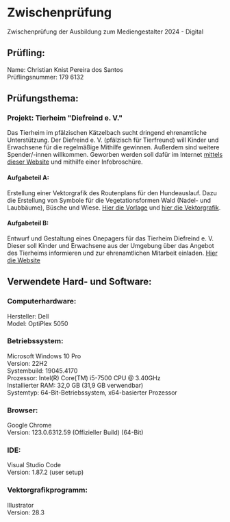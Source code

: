 # Zwischenprüfung

Zwischenprüfung der Ausbildung zum Mediengestalter 2024 - Digital

## Prüfling:
Name: Christian Knist Pereira dos Santos  
Prüflingsnummer: 179 6132

## Prüfungsthema:

### Projekt: Tierheim "Diefreind e. V."

Das Tierheim im pfälzischen Kätzelbach sucht dringend ehrenamtliche Unterstützung. Der Diefreind e. V. (pfälzisch für Tierfreund) will Kinder und Erwachsene für die regelmäßige Mithilfe gewinnen. Außerdem sind weitere Spender/-innen willkommen. Geworben werden soll dafür im Internet [mittels dieser Website](https://kriskaps.github.io/zwischenpruefung/teilaufgabe_b/index.html) und mithilfe einer Infobroschüre.

#### Aufgabeteil A:

Erstellung einer Vektorgrafik des Routenplans für den Hundeauslauf. Dazu die Erstellung von Symbole für die Vegetationsformen Wald (Nadel- und Laubbäume), Büsche und Wiese. [Hier die Vorlage](https://kriskaps.github.io/zwischenpruefung/daten_ZP/Teilaufgabe_a/Routenplan.jpg) und [hier die Vektorgrafik]([https://github.com/](https://kriskaps.github.io/zwischenpruefung/teilaufgabe_b/Routenplan.png)).

#### Aufgabeteil B:

Entwurf und Gestaltung eines Onepagers für das Tierheim Diefreind e. V. Dieser soll Kinder und Erwachsene aus der Umgebung über das Angebot des Tierheims informieren und zur ehrenamtlichen Mitarbeit einladen. [Hier die Website](https://kriskaps.github.io/zwischenpruefung/teilaufgabe_b/index.html)

## Verwendete Hard- und Software:

### Computerhardware:
Hersteller: Dell  
Model: OptiPlex 5050  

### Betriebssystem:
Microsoft Windows 10 Pro  
Version: 22H2  
Systembuild: 19045.4170  
Prozessor: Intel(R) Core(TM) i5-7500 CPU @ 3.40GHz  
Installierter RAM: 32,0 GB (31,9 GB verwendbar)  
Systemtyp: 64-Bit-Betriebssystem, x64-basierter Prozessor  

### Browser:
Google Chrome  
Version: 123.0.6312.59 (Offizieller Build) (64-Bit)

### IDE:
Visual Studio Code  
Version: 1.87.2 (user setup)  

### Vektorgrafikprogramm:
Illustrator  
Version: 28.3
